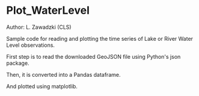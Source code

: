 # Plot_WaterLevel

Author: L. Zawadzki (CLS)

Sample code for reading and plotting the time series of Lake or River Water Level
observations.

First step is to read the downloaded GeoJSON file using Python's json package.

Then, it is converted into a Pandas dataframe.

And plotted using matplotlib.

